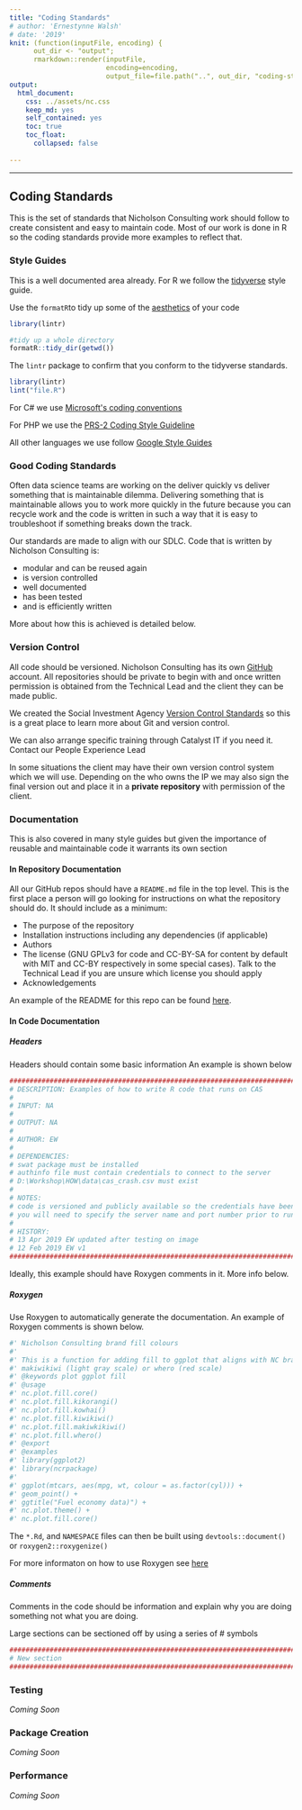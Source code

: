 ```yaml
---
title: "Coding Standards"
# author: 'Ernestynne Walsh'
# date: '2019'
knit: (function(inputFile, encoding) { 
      out_dir <- "output";
      rmarkdown::render(inputFile,
                        encoding=encoding, 
                        output_file=file.path("..", out_dir, "coding-standards.html")) })
output:
  html_document:
    css: ../assets/nc.css
    keep_md: yes
    self_contained: yes
    toc: true
    toc_float: 
      collapsed: false
  
---
```



---

<!--img src="logo.svg" style="position:absolute;top:0px;right:0px;" /-->



## Coding Standards

This is the set of standards that Nicholson Consulting work should follow to create consistent and easy to maintain code. Most of our work is done in R so the coding standards provide more examples to reflect that.

### Style Guides
This is a well documented area already. For R we follow the [tidyverse](https://style.tidyverse.org/) style guide. 

Use the `formatR`to tidy up some of the [aesthetics](https://yihui.name/formatR) of your code

```r
library(lintr)

#tidy up a whole directory
formatR::tidy_dir(getwd())
```

The `lintr` package to confirm that you conform to the tidyverse standards.


```r
library(lintr)
lint("file.R")
```

For C\# we use [Microsoft's coding conventions](https://docs.microsoft.com/en-us/dotnet/csharp/programming-guide/inside-a-program/coding-conventions)

For PHP we use the [PRS-2 Coding Style Guideline](https://www.php-fig.org/psr/psr-2/)

All other languages we use follow [Google Style Guides](http://google.github.io/styleguide/)

### Good Coding Standards
Often data science teams are working on the deliver quickly vs deliver something that is maintainable dilemma. Delivering something that is maintainable allows you to work more quickly in the future because you can recycle work and the code is written in such a way that it is easy to troubleshoot if something breaks down the track.

Our standards are made to align with our SDLC. Code that is written by Nicholson Consulting is:

* modular and can be reused again
* is version controlled
* well documented
* has been tested
* and is efficiently written

More about how this is achieved is detailed below.

### Version Control
All code should be versioned. Nicholson Consulting has its own [GitHub](https://github.com/nicholson-consulting) account. All repositories should be private to begin with and once written permission is obtained from the Technical Lead and the client they can be made public.

We created the Social Investment Agency [Version Control Standards](https://nz-social-investment-agency.github.io/sia_analytical_processes/output/git_version_control.html) so this is a great place to learn more about Git and version control.

We can also arrange specific training through Catalyst IT if you need it. Contact our People Experience Lead

In some situations the client may have their own version control system which we will use. Depending on the who owns the IP we may also sign the final version out and place it in a **private repository** with permission of the client.

### Documentation
This is also covered in many style guides but given the importance of reusable and maintainable code it warrants its own section

#### In Repository Documentation
All our GitHub repos should have a `README.md` file in the top level. This is the first place a person will go looking for instructions on what the repository should do. It should include as a minimum:

* The purpose of the repository
* Installation instructions including any dependencies (if applicable)
* Authors
* The license (GNU GPLv3 for code and CC-BY-SA for content by default with MIT and CC-BY respectively in some special cases). Talk to the Technical Lead if you are unsure which license you should apply
* Acknowledgements

An example of the README for this repo can be found [here](https://github.com/nicholson-consulting/coding-standards/blob/master/README.md).

#### In Code Documentation
##### Headers
Headers should contain some basic information An example is shown below


```r
#################################################################################
# DESCRIPTION: Examples of how to write R code that runs on CAS
#
# INPUT: NA
#
# OUTPUT: NA
#
# AUTHOR: EW
#
# DEPENDENCIES: 
# swat package must be installed
# authinfo file must contain credentials to connect to the server
# D:\Workshop\HOW\data\cas_crash.csv must exist
#
# NOTES:
# code is versioned and publicly available so the credentials have been ommited
# you will need to specify the server name and port number prior to running this
#
# HISTORY:
# 13 Apr 2019 EW updated after testing on image
# 12 Feb 2019 EW v1
#################################################################################
```

Ideally, this example should have Roxygen comments in it. More info below.

##### Roxygen
Use Roxygen to automatically generate the documentation. An example of Roxygen comments is shown below. 


```r
#' Nicholson Consulting brand fill colours
#'
#' This is a function for adding fill to ggplot that aligns with NC brand colours kikorangi (blue scale), kowhai (yellow scale), kiwkiwi (gray scale),
#' makiwikiwi (light gray scale) or whero (red scale)
#' @keywords plot ggplot fill 
#' @usage 
#' nc.plot.fill.core()
#' nc.plot.fill.kikorangi()
#' nc.plot.fill.kowhai()
#' nc.plot.fill.kiwikiwi()
#' nc.plot.fill.makiwkikiwi()
#' nc.plot.fill.whero()
#' @export
#' @examples
#' library(ggplot2)
#' library(ncrpackage)
#'
#' ggplot(mtcars, aes(mpg, wt, colour = as.factor(cyl))) +
#' geom_point() +
#' ggtitle("Fuel economy data)") +
#' nc.plot.theme() +
#' nc.plot.fill.core()
```
The `*.Rd`, and `NAMESPACE` files can then be built using `devtools::document()` or `roxygen2::roxygenize()`

For more informaton on how to use Roxygen see [here](http://r-pkgs.had.co.nz/man.html) 

##### Comments
Comments in the code should be information and explain why you are doing something not what you are doing. 

Large sections can be sectioned off by using a series of \# symbols


```r
#################################################################################
# New section
#################################################################################
```


### Testing
*Coming Soon*

### Package Creation
*Coming Soon*

### Performance
*Coming Soon*






